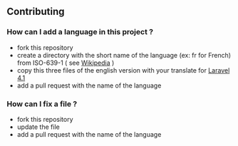 ## Contributing

### How can I add a language in this project ?

* fork this repository
* create a directory with the short name of the language (ex: fr for French) from ISO-639-1 ( see [Wikipedia](https://en.wikipedia.org/wiki/List_of_ISO_639-1_codes) )
* copy this three files of the english version with your translate for [Laravel 4.1](https://github.com/laravel/laravel/tree/master/app/lang/en)
* add a pull request with the name of the language


### How can I fix a file ?

* fork this repository
* update the file
* add a pull request with the name of the language